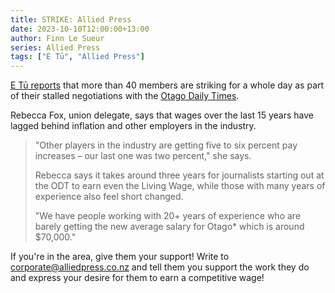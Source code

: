 ```yaml
---
title: STRIKE: Allied Press
date: 2023-10-10T12:00:00+13:00
author: Finn Le Sueur
series: Allied Press
tags: ["E Tū", "Allied Press"]
---
```


[E Tū reports](https://etu.nz/allied-press-journalists-take-24-hour-strike-action/) that more than 40 members are striking for a whole day as part of their stalled negotiations with the [Otago Daily Times](https://www.odt.co.nz).

Rebecca Fox, union delegate, says that wages over the last 15 years have lagged behind inflation and other employers in the industry.

<!--more-->

> "Other players in the industry are getting five to six percent pay increases – our last one was two percent," she says.
> 
> Rebecca says it takes around three years for journalists starting out at the ODT to earn even the Living Wage, while those with many years of experience also feel short changed.
> 
> "We have people working with 20+ years of experience who are barely getting the new average salary for Otago* which is around $70,000."

If you're in the area, give them your support! Write to corporate@alliedpress.co.nz and tell them you support the work they do and express your desire for them to earn a competitive wage!
